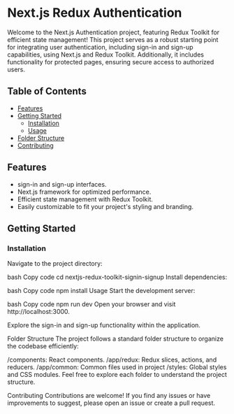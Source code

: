 # Next.js Redux Authentication

Welcome to the Next.js Authentication project, featuring Redux Toolkit for efficient state management! This project serves as a robust starting point for integrating user authentication, including sign-in and sign-up capabilities, using Next.js and Redux Toolkit. Additionally, it includes functionality for protected pages, ensuring secure access to authorized users.

## Table of Contents

- [Features](#features)
- [Getting Started](#getting-started)
  - [Installation](#installation)
  - [Usage](#usage)
- [Folder Structure](#folder-structure)
- [Contributing](#contributing)

## Features

- sign-in and sign-up interfaces.
- Next.js framework for optimized performance.
- Efficient state management with Redux Toolkit.
- Easily customizable to fit your project's styling and branding.

## Getting Started

### Installation
Navigate to the project directory:

bash
Copy code
cd nextjs-redux-toolkit-signin-signup
Install dependencies:

bash
Copy code
npm install
Usage
Start the development server:

bash
Copy code
npm run dev
Open your browser and visit http://localhost:3000.

Explore the sign-in and sign-up functionality within the application.

Folder Structure
The project follows a standard folder structure to organize the codebase efficiently:

/components: React components.
/app/redux: Redux slices, actions, and reducers.
/app/common: Common files used in project
/styles: Global styles and CSS modules.
Feel free to explore each folder to understand the project structure.

Contributing
Contributions are welcome! If you find any issues or have improvements to suggest, please open an issue or create a pull request.